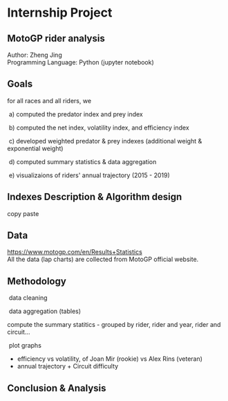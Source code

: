 # Internship Project <br>
## MotoGP rider analysis

Author: Zheng Jing <br>
Programming Language: Python (jupyter notebook) <br>

## Goals

for all races and all riders, we

​ a) computed the predator index and prey index

​ b) computed the net index, volatility index, and efficiency index

​ c) developed weighted predator & prey indexes (additional weight & exponential weight)

​ d) computed summary statistics & data aggregation

​ e) visualizaions of riders' annual trajectory (2015 - 2019)

## Indexes Description & Algorithm design
copy paste


## Data
https://www.motogp.com/en/Results+Statistics <br>
All the data (lap charts) are collected from MotoGP official website. <br>


## Methodology

​ data cleaning 

​ data aggregation (tables) <br>

compute the summary statitics - grouped by rider, rider and year, rider and circuit...

​ plot graphs <br>
 
- efficiency vs volatility, of Joan Mir (rookie) vs Alex Rins (veteran) <br>
- annual trajectory + Circuit difficulty <br>

## Conclusion & Analysis

